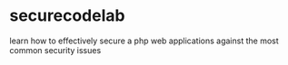 # securecodelab
learn how to effectively secure a php web applications against the most common security issues
